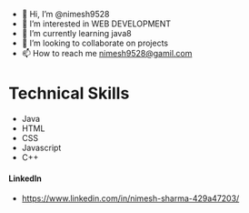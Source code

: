 - 👋 Hi, I’m @nimesh9528
- 👀 I’m interested in WEB DEVELOPMENT 
- 🌱 I’m currently learning java8
- 💞️ I’m looking to collaborate on projects
- 📫 How to reach me nimesh9528@gamil.com
# Technical Skills
- Java  
- HTML 
- CSS 
- Javascript 
- C++
#### LinkedIn 
- https://www.linkedin.com/in/nimesh-sharma-429a47203/
<!---
nimesh9528/nimesh9528 is a ✨ special ✨ repository because its `README.md` (this file) appears on your GitHub profile.
You can click the Preview link to take a look at your changes.
--->
